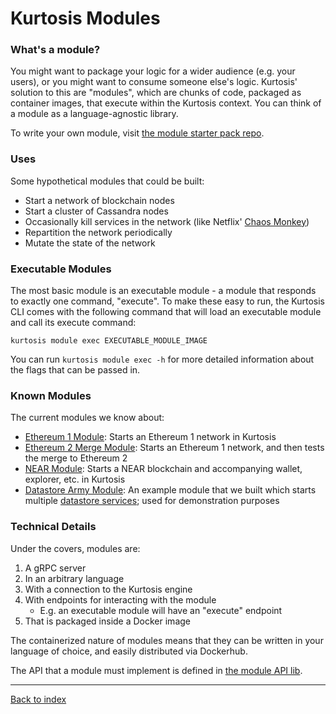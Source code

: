 Kurtosis Modules
================
### What's a module?
You might want to package your logic for a wider audience (e.g. your users), or you might want to consume someone else's logic. Kurtosis' solution to this are "modules", which are chunks of code, packaged as container images, that execute within the Kurtosis context. You can think of a module as a language-agnostic library.

To write your own module, visit [the module starter pack repo](https://github.com/kurtosis-tech/kurtosis-module-starter-pack).

### Uses
Some hypothetical modules that could be built:

* Start a network of blockchain nodes
* Start a cluster of Cassandra nodes
* Occasionally kill services in the network (like Netflix' [Chaos Monkey](https://netflix.github.io/chaosmonkey/))
* Repartition the network periodically
* Mutate the state of the network

### Executable Modules
The most basic module is an executable module - a module that responds to exactly one command, "execute". To make these easy to run, the Kurtosis CLI comes with the following command that will load an executable module and call its execute command:

```
kurtosis module exec EXECUTABLE_MODULE_IMAGE
```

You can run `kurtosis module exec -h` for more detailed information about the flags that can be passed in.

### Known Modules
The current modules we know about:

* [Ethereum 1 Module](https://github.com/kurtosis-tech/ethereum-kurtosis-module): Starts an Ethereum 1 network in Kurtosis
* [Ethereum 2 Merge Module](https://github.com/kurtosis-tech/eth2-merge-kurtosis-module): Starts an Ethereum 1 network, and then tests the merge to Ethereum 2
* [NEAR Module](https://github.com/kurtosis-tech/near-kurtosis-module): Starts a NEAR blockchain and accompanying wallet, explorer, etc. in Kurtosis
* [Datastore Army Module](https://github.com/kurtosis-tech/datastore-army-module): An example module that we built which starts multiple [datastore services](https://github.com/kurtosis-tech/example-microservices); used for demonstration purposes


### Technical Details
Under the covers, modules are:

1. A gRPC server
1. In an arbitrary language
1. With a connection to the Kurtosis engine 
1. With endpoints for interacting with the module
    * E.g. an executable module will have an "execute" endpoint
1. That is packaged inside a Docker image

The containerized nature of modules means that they can be written in your language of choice, and easily distributed via Dockerhub.

The API that a module must implement is defined in [the module API lib](https://github.com/kurtosis-tech/kurtosis-module-api-lib).

---

[Back to index](https://docs.kurtosistech.com)
